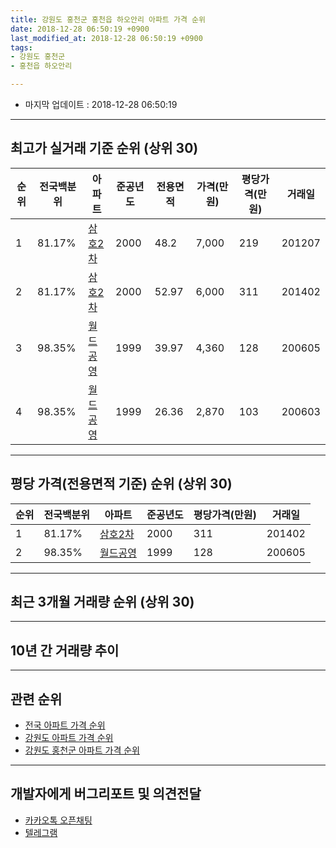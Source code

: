 ```yaml
---
title: 강원도 홍천군 홍천읍 하오안리 아파트 가격 순위
date: 2018-12-28 06:50:19 +0900
last_modified_at: 2018-12-28 06:50:19 +0900
tags:
- 강원도 홍천군
- 홍천읍 하오안리

---
```


* 마지막 업데이트 : 2018-12-28 06:50:19

---

## 최고가 실거래 기준 순위 (상위 30)


|순위|전국백분위|아파트|준공년도|전용면적|가격(만원)|평당가격(만원)|거래일|
|---|---|---|---|---|---|---|---|
|1|81.17%|[삼호2차](https://search.naver.com/search.naver?query=%EA%B0%95%EC%9B%90%EB%8F%84+%ED%99%8D%EC%B2%9C%EA%B5%B0+%ED%99%8D%EC%B2%9C%EC%9D%8D+%ED%95%98%EC%98%A4%EC%95%88%EB%A6%AC+%EC%82%BC%ED%98%B82%EC%B0%A8)|2000|48.2|7,000|219|201207|
|2|81.17%|[삼호2차](https://search.naver.com/search.naver?query=%EA%B0%95%EC%9B%90%EB%8F%84+%ED%99%8D%EC%B2%9C%EA%B5%B0+%ED%99%8D%EC%B2%9C%EC%9D%8D+%ED%95%98%EC%98%A4%EC%95%88%EB%A6%AC+%EC%82%BC%ED%98%B82%EC%B0%A8)|2000|52.97|6,000|311|201402|
|3|98.35%|[월드공영](https://search.naver.com/search.naver?query=%EA%B0%95%EC%9B%90%EB%8F%84+%ED%99%8D%EC%B2%9C%EA%B5%B0+%ED%99%8D%EC%B2%9C%EC%9D%8D+%ED%95%98%EC%98%A4%EC%95%88%EB%A6%AC+%EC%9B%94%EB%93%9C%EA%B3%B5%EC%98%81)|1999|39.97|4,360|128|200605|
|4|98.35%|[월드공영](https://search.naver.com/search.naver?query=%EA%B0%95%EC%9B%90%EB%8F%84+%ED%99%8D%EC%B2%9C%EA%B5%B0+%ED%99%8D%EC%B2%9C%EC%9D%8D+%ED%95%98%EC%98%A4%EC%95%88%EB%A6%AC+%EC%9B%94%EB%93%9C%EA%B3%B5%EC%98%81)|1999|26.36|2,870|103|200603|


---

## 평당 가격(전용면적 기준) 순위 (상위 30)


|순위|전국백분위|아파트|준공년도|평당가격(만원)|거래일|
|---|---|---|---|---|---|
|1|81.17%|[삼호2차](https://search.naver.com/search.naver?query=%EA%B0%95%EC%9B%90%EB%8F%84+%ED%99%8D%EC%B2%9C%EA%B5%B0+%ED%99%8D%EC%B2%9C%EC%9D%8D+%ED%95%98%EC%98%A4%EC%95%88%EB%A6%AC+%EC%82%BC%ED%98%B82%EC%B0%A8)|2000|311|201402|
|2|98.35%|[월드공영](https://search.naver.com/search.naver?query=%EA%B0%95%EC%9B%90%EB%8F%84+%ED%99%8D%EC%B2%9C%EA%B5%B0+%ED%99%8D%EC%B2%9C%EC%9D%8D+%ED%95%98%EC%98%A4%EC%95%88%EB%A6%AC+%EC%9B%94%EB%93%9C%EA%B3%B5%EC%98%81)|1999|128|200605|


---

## 최근 3개월 거래량 순위 (상위 30)


<div style="width:100%;">
    <canvas id="deal_count_ranking" height="250"></canvas>
</div>


<script>
new Chart(document.getElementById("deal_count_ranking"), {
    type: 'horizontalBar',
    data: {
        labels: ['삼호2차', '월드공영'],
        datasets: [{
            label: '실거래 수',
            data: [5, 2],
            borderColor: "rgba(255, 0, 128, 1)",
            backgroundColor: "rgba(255, 0, 128, 0.5)",
            fill: false,
        }]
    },
    options: {
        responsive: true,
        title: {
            display: true,
            text: '최근 3개월 거래량 순위'
        },
        tooltips: {
            mode: 'index',
            intersect: false,
            callbacks: {
                title: function(tooltipItems, data) {
                    return "실거래 수:";
                },
                label: function(tooltipItem, data) {
                    return data.labels[tooltipItem.index] + ": " + tooltipItem.xLabel;
                }
            }
        },
        hover: {
            mode: 'nearest',
            intersect: true
        },
        scales: {
            xAxes: [{
                display: true,
                scaleLabel: {
                    display: true,
                    labelString: '실거래 수'
                },
                ticks: {
                    suggestedMin: 0,
                }
            }],
            yAxes: [{
                display: true,
                ticks: {
                    autoSkip: false,
                    callback: function(value, index, values) {
                        if (value.length > 15)
                            return value.substr(0, 13) + "...";
                        else
                            return value;
                    }
                },
                scaleLabel: {
                    display: false,
                }
            }]
        }
    }
});

</script>


---

## 10년 간 거래량 추이


<div style="width:100%;">
    <canvas id="deal_progress" height="250"></canvas>
</div>

<script>
new Chart(document.getElementById("deal_progress"), {
    type: 'line',
    data: {
        labels: ['200812','200901','200902','200903','200904','200905','200906','200907','200908','200909','200910','200911','200912','201001','201002','201003','201004','201005','201006','201007','201008','201009','201010','201011','201012','201101','201102','201103','201104','201105','201106','201107','201108','201109','201110','201111','201112','201201','201202','201203','201204','201205','201206','201207','201208','201209','201210','201211','201212','201301','201302','201303','201304','201305','201306','201307','201308','201309','201310','201311','201312','201401','201402','201403','201404','201405','201406','201407','201408','201409','201410','201411','201412','201501','201502','201503','201504','201505','201506','201507','201508','201509','201510','201511','201512','201601','201602','201603','201604','201605','201606','201607','201608','201609','201610','201611','201612','201701','201702','201703','201704','201705','201706','201707','201708','201709','201710','201711','201712','201801','201802','201803','201804','201805','201806','201807','201808','201809','201810','201811','201812'],
        datasets: [{
            label: '실거래 수',
            pointRadius: 1,
            data: [3, 0, 4, 0, 0, 0, 0, 1, 1, 0, 0, 0, 1, 0, 0, 0, 0, 3, 2, 2, 0, 1, 0, 1, 0, 0, 0, 1, 1, 0, 0, 4, 0, 1, 0, 0, 3, 1, 2, 3, 6, 13, 1, 2, 0, 7, 2, 2, 0, 1, 3, 1, 5, 3, 3, 1, 1, 3, 2, 2, 2, 1, 8, 11, 11, 2, 1, 6, 5, 11, 7, 5, 4, 2, 5, 3, 6, 1, 3, 3, 2, 4, 9, 2, 3, 1, 0, 6, 5, 7, 2, 3, 4, 4, 6, 2, 5, 2, 2, 1, 2, 4, 8, 1, 2, 1, 3, 3, 1, 2, 0, 8, 3, 8, 2, 3, 2, 2, 1, 3, 3],
            borderColor: "rgba(255, 201, 14, 1)",
            backgroundColor: "rgba(255, 201, 14, 0.5)",
            fill: true,
        }]
    },
    options: {
        responsive: true,
        title: {
            display: true,
            text: '10년간 거래량 추이'
        },
        tooltips: {
            mode: 'index',
            intersect: false,
        },
        hover: {
            mode: 'nearest',
            intersect: true
        },
        scales: {
            xAxes: [{
                display: true,
                scaleLabel: {
                    display: true,
                    labelString: '년/월'
                }
            }],
            yAxes: [{
                display: true,
                ticks: {
                    suggestedMin: 0,
                },
                scaleLabel: {
                    display: true,
                    labelString: '실거래 수'
                }
            }]
        }
    }
});

</script>


---

## 관련 순위

- [전국 아파트 가격 순위](https://inasie.github.io/apt-ranking/전국)
- [강원도 아파트 가격 순위](https://inasie.github.io/apt-ranking/강원도)
- [강원도 홍천군 아파트 가격 순위](https://inasie.github.io/apt-ranking/강원도-홍천군)


---

## 개발자에게 버그리포트 및 의견전달

- [카카오톡 오픈채팅](https://open.kakao.com/o/gLJUAP4)
- [텔레그램](https://t.me/inasie)

